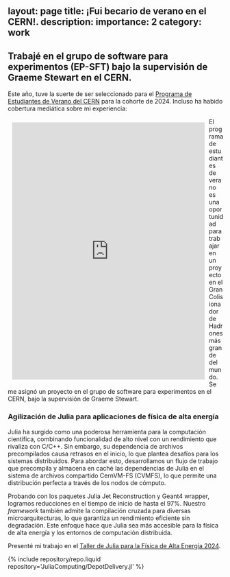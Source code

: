 layout: page
title: ¡Fui becario de verano en el CERN!.
description:
importance: 2
category: work
---

Trabajé en el grupo de software para experimentos (EP-SFT) bajo la supervisión de Graeme Stewart en el CERN.
---

Este año, tuve la suerte de ser seleccionado para el [Programa de Estudiantes de Verano del CERN](https://home.cern/summer-student-programme) para la cohorte de 2024. Incluso ha habido cobertura mediática sobre mi experiencia:

<div style="float: left; margin: 10px;">
    <iframe src="https://www.linkedin.com/embed/feed/update/urn:li:ugcPost:7233730225589673984?compact=1" 
        height="600" width="450" frameborder="0" allowfullscreen="" title="Embedded post">
    </iframe>
</div>
El programa de estudiantes de verano es una oportunidad para trabajar en un proyecto en el Gran Colisionador de Hadrones más grande del mundo. Se me asignó un proyecto en el grupo de software para experimentos en el CERN, bajo la supervisión de Graeme Stewart.

### Agilización de Julia para aplicaciones de física de alta energía

Julia ha surgido como una poderosa herramienta para la computación científica, combinando funcionalidad de alto nivel con un rendimiento que rivaliza con C/C++. Sin embargo, su dependencia de archivos precompilados causa retrasos en el inicio, lo que plantea desafíos para los sistemas distribuidos. Para abordar esto, desarrollamos un flujo de trabajo que precompila y almacena en caché las dependencias de Julia en el sistema de archivos compartido CernVM-FS (CVMFS), lo que permite una distribución perfecta a través de los nodos de cómputo.

Probando con los paquetes Julia Jet Reconstruction y Geant4 wrapper, logramos reducciones en el tiempo de inicio de hasta el 97%. Nuestro *framework* también admite la compilación cruzada para diversas microarquitecturas, lo que garantiza un rendimiento eficiente sin degradación. Este enfoque hace que Julia sea más accesible para la física de alta energía y los entornos de computación distribuida.

Presenté mi trabajo en el [Taller de Julia para la Física de Alta Energía 2024](https://indico.cern.ch/event/1410341/contributions/6135602/).

<div class="repositories d-flex flex-wrap flex-md-row flex-column justify-content-between align-items-center">
    {% include repository/repo.liquid repository='JuliaComputing/DepotDelivery.jl' %}  

</div>